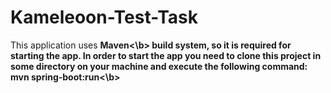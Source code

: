 # Kameleoon-Test-Task

This application uses <b>Maven<\b> build system, so it is required for starting the app.
In order to start the app you need to clone this project in some directory on your machine and execute the following command: <b>mvn spring-boot:run<\b>
